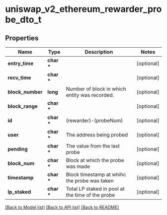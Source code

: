 # uniswap_v2_ethereum_rewarder_probe_dto_t

## Properties
Name | Type | Description | Notes
------------ | ------------- | ------------- | -------------
**entry_time** | **char \*** |  | [optional] 
**recv_time** | **char \*** |  | [optional] 
**block_number** | **long** | Number of block in which entity was recorded. | [optional] 
**block_range** | **char \*** |  | [optional] 
**id** | **char \*** | (rewarder)-(probeNum) | [optional] 
**user** | **char \*** | The address being probed | [optional] 
**pending** | **char \*** | The value from the last probe | [optional] 
**block_num** | **char \*** | Block at which the probe was made | [optional] 
**timestamp** | **char \*** | Block timestamp at whihc the probe was taken | [optional] 
**lp_staked** | **char \*** | Total LP staked in pool at the time of the probe | [optional] 

[[Back to Model list]](../README.md#documentation-for-models) [[Back to API list]](../README.md#documentation-for-api-endpoints) [[Back to README]](../README.md)


